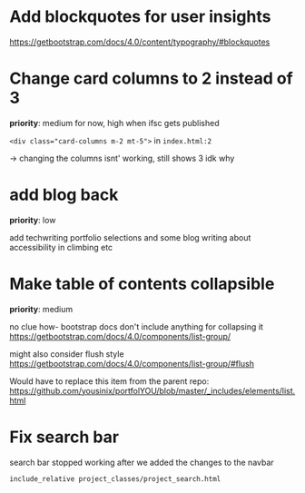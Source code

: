 # Add blockquotes for user insights
https://getbootstrap.com/docs/4.0/content/typography/#blockquotes

# Change card columns to 2 instead of 3

**priority**: medium for now, high when ifsc gets published

`<div class="card-columns m-2 mt-5">` in `index.html:2`

-> changing the columns isnt' working, still shows 3 idk why

# add blog back

**priority**: low

add techwriting portfolio selections and some blog writing about accessibility in climbing etc 


# Make table of contents collapsible

**priority**: medium

no clue how- bootstrap docs don't include anything for collapsing it https://getbootstrap.com/docs/4.0/components/list-group/

might also consider flush style https://getbootstrap.com/docs/4.0/components/list-group/#flush

Would have to replace this item from the parent repo: https://github.com/yousinix/portfolYOU/blob/master/_includes/elements/list.html

# Fix search bar

search bar stopped working after we added the changes to the navbar
```
include_relative project_classes/project_search.html

```